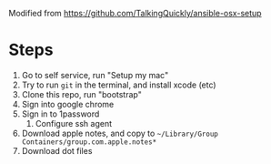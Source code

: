 Modified from https://github.com/TalkingQuickly/ansible-osx-setup


# Steps
1. Go to self service, run "Setup my mac"
2. Try to run `git` in the terminal, and install xcode (etc) 
3. Clone this repo, run "bootstrap"
4. Sign into google chrome
5. Sign in to 1password
   1. Configure ssh agent
6. Download apple notes, and copy to `~/Library/Group Containers/group.com.apple.notes*`
7. Download dot files